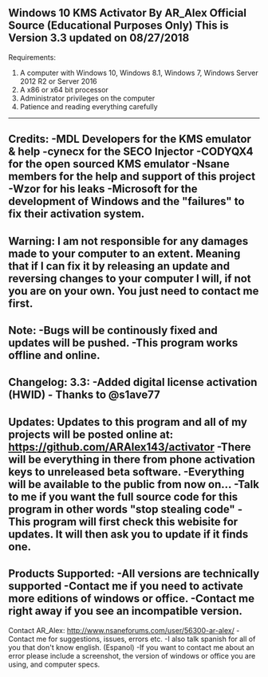 Windows 10 KMS Activator By AR_Alex Official Source
(Educational Purposes Only)
This is Version 3.3 updated on 08/27/2018
-------------------------------------------------------------------------------------------
Requirements:
1. A computer with Windows 10, Windows 8.1, Windows 7, Windows Server 2012 R2 or Server 2016
2. A x86 or x64 bit processor
3. Administrator privileges on the computer
4. Patience and reading everything carefully
-------------------------------------------------------------------------------------------
Credits:
	  -MDL Developers for the KMS emulator & help
	  -cynecx for the SECO Injector 
	  -CODYQX4 for the open sourced KMS emulator
	  -Nsane members for the help and support of this project 
	  -Wzor for his leaks
	  -Microsoft for the development of Windows and the "failures"
	   to fix their activation system.
-------------------------------------------------------------------------------------------
Warning:
I am not responsible for any damages made to your computer to an extent.
Meaning that if I can fix it by releasing an update and reversing changes to your
computer I will, if not you are on your own. You just need to contact me first.
-------------------------------------------------------------------------------------------
Note:	-Bugs will be continously fixed and updates will be pushed.
  	-This program works offline and online.
-------------------------------------------------------------------------------------------
Changelog:
3.3:	-Added digital license activation (HWID) - Thanks to @s1ave77
-------------------------------------------------------------------------------------------
Updates:
Updates to this program and all of my projects will be posted online at:
https://github.com/ARAlex143/activator
-There will be everything in there from phone activation keys to unreleased beta software.
-Everything will be available to the public from now on...
-Talk to me if you want the full source code for this program in other words "stop stealing code"
-This program will first check this webisite for updates. It will then ask you to update
if it finds one.
-------------------------------------------------------------------------------------------
Products Supported:
-All versions are technically supported
-Contact me if you need to activate more editions of windows or office. 
-Contact me right away if you see an incompatible version.
-------------------------------------------------------------------------------------------
Contact AR_Alex:
http://www.nsaneforums.com/user/56300-ar-alex/
-Contact me for suggestions, issues, errors etc.
-I also talk spanish for all of you that don't know english. (Espanol)
-If you want to contact me about an error please include a screenshot, the version
 of windows or office you are using, and computer specs.
